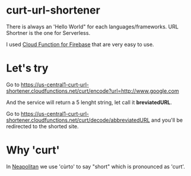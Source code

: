 # curt-url-shortener
There is always an 'Hello World" for each languages/frameworks. URL Shortner is the one for Serverless.

I used [Cloud Function for Firebase](https://firebase.google.com/docs/functions/) that are very easy to use.

# Let's try

Go to https://us-central1-curt-url-shortener.cloudfunctions.net/curt/encode?url=http://www.google.com

And the service will return a 5 lenght string, let call it **breviatedURL**.

Go to https://us-central1-curt-url-shortener.cloudfunctions.net/curt/decode/abbreviatedURL and you'll be redirected to the shorted site.

# Why 'curt'

In [Neapolitan](https://it.wiktionary.org/wiki/c%C3%B9rto) we use 'cùrto' to say "short" which is pronounced as 'curt'. 
